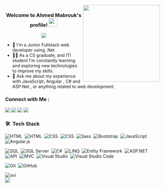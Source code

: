 
<img width="250" align="right" src="https://c.tenor.com/_DOBjnGspYAAAAAM/code-coding.gif">

<h3 align="center">
  Welcome to Ahmed Mabrouk's profile!
  <img src="https://media.giphy.com/media/hvRJCLFzcasrR4ia7z/giphy.gif" width="28">
</h3>

<!-- Typing SVG by DenverCoder1 - https://github.com/DenverCoder1/readme-typing-svg -->
<p align="center">
  <a href="https://github.com/DenverCoder1/readme-typing-svg"><img src="https://readme-typing-svg.herokuapp.com/?lines=Full-stack%20.Net%20web%20developer;Always%20learning%20new%20things&font=Fira%20Code&center=true&width=440&height=45&color=f75c7e&vCenter=true&size=22"></a>
</p> 

- 🏢 I'm a Junior Fullstack web developer using .Net 
- 👨‍💻 As a CS graduate, and ITI student I'm constantly learning and exploring new technologies to improve my skills.
- 💬 Ask me about my experience with JavaScript, Angular , C# and ASP.Net , or anything related to web development.



### Connect with Me :

<a href="https://www.linkedin.com/in/ahmed-mabrouk-ahmed181999/" target="_blank"><img src="https://img.shields.io/badge/-Ahmed%20Mabrouk-0077B5?style=for-the-badge&logo=Linkedin&logoColor=white"/></a>
<a href="https://www.facebook.com/profile.php?id=100011418333372" target="_blank"><img src="https://img.shields.io/badge/-Ahmed%20Mabrouk-%231877F2.svg?style=for-the-badge&logo=Facebook&logoColor=white"/></a>
<a href="https://wa.me/+201015212053" target="_blank"><img src="https://img.shields.io/badge/-Ahmed%20Mabrouk-25D366?style=for-the-badge&logo=WhatsApp&logoColor=white"/></a>
<a href="mailto:ahmdmbrwk80@gmail.com" target="_blank"><img src="https://img.shields.io/badge/-Ahmed%20Mabrouk-EA2328?style=for-the-badge&logo=Gmail&logoColor=red"/></a>





### 🛠 &nbsp;Tech Stack

![HTML](https://img.shields.io/badge/-HTML-05122A?style=flat&logo=HTML5)&nbsp;
<img src="https://img.shields.io/badge/-HTML5-05122A?style=flat&logo=html5" alt="HTML">&nbsp;
![CSS](https://img.shields.io/badge/-CSS-05122A?style=flat&logo=CSS3&logoColor=1572B6)&nbsp;
<img src="https://img.shields.io/badge/-CSS3-05122A?style=flat&logo=css3" alt="CSS">&nbsp;
![Sass](https://img.shields.io/badge/-Sass-05122A?style=flat&logo=sass)&nbsp;
![Bootstrap](https://img.shields.io/badge/-Bootstrap-05122A?style=flat&logo=bootstrap&logoColor=563D7C)&nbsp;
![JavaScript](https://img.shields.io/badge/-JavaScript-05122A?style=flat&logo=javascript)&nbsp;
![Angular.js](https://img.shields.io/badge/-Angular-05122A?style=flat&logo=angular)&nbsp;

<img src="https://img.shields.io/badge/-SQL-05122A?style=flat&logo=microsoft%20sql%20server&logoColor=CC2927" alt="SQL">&nbsp;
<img src="https://img.shields.io/badge/-SQL%20Server-05122A?style=flat&logo=microsoft%20sql%20server&logoColor=CC2927" alt="SQL Server">&nbsp;
<img src="https://img.shields.io/badge/c%23-05122A?style=flat&logo=c-sharp&logoColor=5C2D91" alt="C#">&nbsp;
<img src="https://img.shields.io/badge/-LINQ-05122A?style=flat&logo=.NET&logoColor=512BD4" alt="LINQ">&nbsp;
<img src="https://img.shields.io/badge/-Entity%20Framework-05122A?style=flat&logo=.NET&logoColor=512BD4" alt="Entity Framework">&nbsp;
<img src="https://img.shields.io/badge/-ASP.NET-05122A?style=flat&logo=dotnet&logoColor=512BD4" alt="ASP.NET">&nbsp;
<img src="https://img.shields.io/badge/-API-05122A?style=flat&logo=dotnet&logoColor=512BD4" alt="API">&nbsp;
<img src="https://img.shields.io/badge/-MVC-05122A?style=flat&logo=dotnet&logoColor=512BD4" alt="MVC">&nbsp;
<img src="https://img.shields.io/badge/-Visual%20Studio-05122A?style=flat&logo=visual%20studio&logoColor=5C2D91" alt="Visual Studio">&nbsp;
![Visual Studio Code](https://img.shields.io/badge/-Visual%20Studio%20Code-05122A?style=flat&logo=visual-studio-code&logoColor=007ACC)&nbsp;

![Git](https://img.shields.io/badge/-Git-05122A?style=flat&logo=git)&nbsp;
![GitHub](https://img.shields.io/badge/-GitHub-05122A?style=flat&logo=github)&nbsp;



<img align="left" src="https://github-readme-stats.vercel.app/api/top-langs?username=ahmdmbrwk80&show_icons=true&locale=en&layout=compact&theme=chartreuse-dark" alt="ovi" />
<br>
<a href="https://komarev.com/ghpvc/?ahmdmbrwk80&style=for-the-badge">
    <img src="https://komarev.com/ghpvc/?username=ahmdmbrwk80&style=for-the-badge">
</a>









